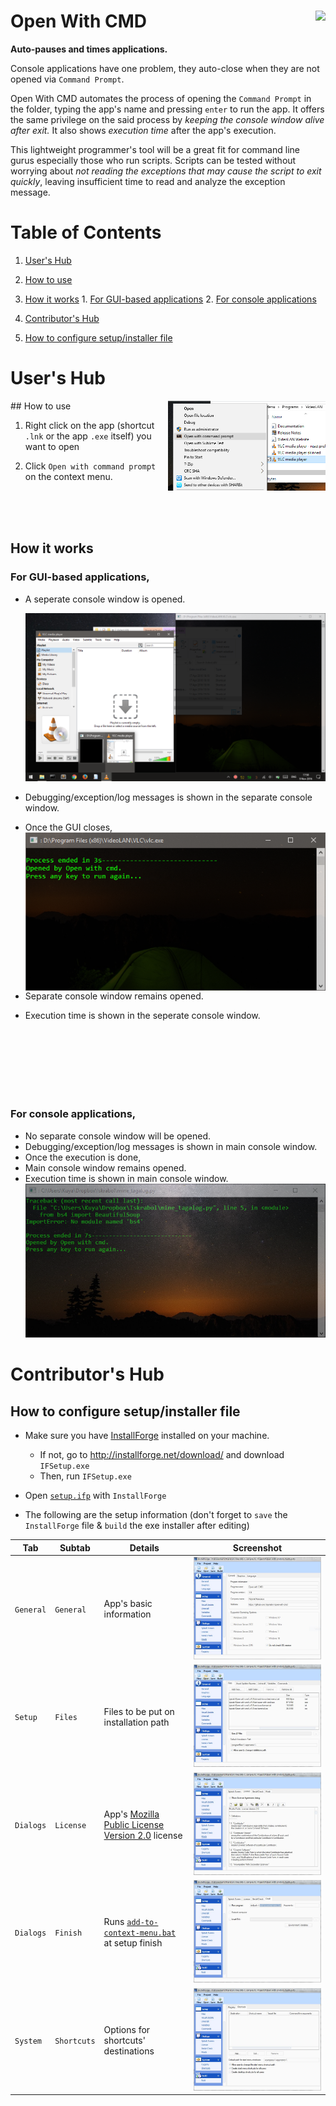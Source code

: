 
# Open With CMD <img align="right" src="https://github.com/raymelon/open-with-cmd/blob/master/res/terminal.ico">
**Auto-pauses and times applications.**

Console applications have one problem, they auto-close when they are not opened via `Command Prompt`.

Open With CMD automates the process of opening the `Command Prompt` in the folder, typing the app's name and pressing `enter` to run the app. It offers the same privilege on the said process by *keeping the console window alive after exit.* It also shows *execution time* after the app's execution.

This lightweight programmer's tool will be a great fit for command line gurus especially those who run scripts. Scripts can be tested without worrying about *not reading the exceptions that may cause the script to exit quickly*, leaving insufficient time to read and analyze the exception message.

# Table of Contents
1. [User's Hub](#users-hub)
  1. [How to use](#how-to-use)
  2. [How it works](#how-it-works) 
    1. [For GUI-based applications](#for-gui-based-applications)
    2. [For console applications](#for-console-applications)

2. [Contributor's Hub](#contributors-hub)
  1. [How to configure setup/installer file](#how-to-configure-setupinstaller-file)
  
# User's Hub
<img align="right" width="50%" src="https://github.com/raymelon/open-with-cmd/blob/master/screenshots/context%20menu%20shot.png">
## How to use
   
1. Right click on the app (shortcut `.lnk` or the app `.exe` itself) you want to open


2. Click `Open with command prompt` on the context menu.
<br>
<br>
<br>

## How it works 

### For GUI-based applications, 
- A seperate console window is opened.
  
  ![alt tag](https://github.com/raymelon/open-with-cmd/blob/master/screenshots/gui%20shot.png) 


- Debugging/exception/log messages is shown in the separate console window.


- Once the GUI closes,  <img align="right" src="https://github.com/raymelon/open-with-cmd/blob/master/screenshots/gui%20shot%20end.PNG">
 
 
 - Separate console window remains opened.
 
 
 - Execution time is shown in the seperate console window.
<br>
<br>
<br>
<br>
<br>
<br>

### For console applications,
- No separate console window will be opened.
- Debugging/exception/log messages is shown in main console window.
- Once the execution is done,
 - Main console window remains opened.
 - Execution time is shown in main console window.
   ![alt tag](https://github.com/raymelon/open-with-cmd/blob/master/screenshots/console%20shot%20end%20wd%20error.PNG) 

# Contributor's Hub
## How to configure setup/installer file
- Make sure you have [InstallForge](http://installforge.net/) installed on your machine.
  - If not, go to http://installforge.net/download/ and download `IFSetup.exe`
  - Then, run `IFSetup.exe`
- Open [`setup.ifp`](https://github.com/raymelon/open-with-cmd/blob/master/setup.ifp) with `InstallForge`

- The following are the setup information (don't forget to `save` the `InstallForge` file & `build` the exe installer after editing)

| Tab | Subtab | Details | Screenshot |
| --- | --- | --- | --- |
| `General` | `General` | App's basic information | ![alt tag](https://github.com/raymelon/open-with-cmd/blob/master/installforge%20tutorial/ift%20general.JPG) |
| `Setup` | `Files` | Files to be put on installation path | ![alt tag](https://github.com/raymelon/open-with-cmd/blob/master/installforge%20tutorial/ift%20setup%20files.JPG) |
| `Dialogs` | `License` | App's [Mozilla Public License Version 2.0](https://github.com/raymelon/open-with-cmd/blob/master/LICENSE) license | ![alt tag](https://github.com/raymelon/open-with-cmd/blob/master/installforge%20tutorial/ift%20dialogs%20license.JPG) |
| `Dialogs` | `Finish` | Runs [`add-to-context-menu.bat`](https://github.com/raymelon/open-with-cmd/blob/master/src/add-to-context-menu.bat) at setup finish | ![alt tag](https://github.com/raymelon/open-with-cmd/blob/master/installforge%20tutorial/ift%20dialogs%20finish.JPG) |
| `System` | `Shortcuts` | Options for shortcuts' destinations | ![alt tag](https://github.com/raymelon/open-with-cmd/blob/master/installforge%20tutorial/ift%20system%20shortcuts.JPG) |
